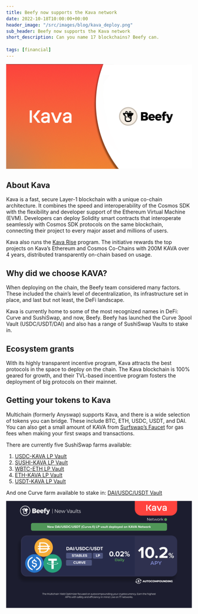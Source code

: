```yaml
---
title: Beefy now supports the Kava network
date: 2022-10-18T10:00:00+00:00
header_image: "/src/images/blog/kava_deploy.png"
sub_header: Beefy now supports the Kava network
short_description: Can you name 17 blockchains? Beefy can.

tags: [financial]
---
```

![](/src/images/blog/kava_deploy.png)

## About Kava

Kava is a fast, secure Layer-1 blockchain with a unique co-chain architecture. It combines the speed and interoperability of the Cosmos SDK with the flexibility and developer support of the Ethereum Virtual Machine (EVM). Developers can deploy Solidity smart contracts that interoperate seamlessly with Cosmos SDK protocols on the same blockchain, connecting their project to every major asset and millions of users.

Kava also runs the [Kava Rise](https://www.kava.io/rise#:\~:text=The%20Kava%20Rise%20program%20will,on%2Dchain%20based%20on%20usage.) program. The initiative rewards the top projects on Kava’s Ethereum and Cosmos Co-Chains with 200M KAVA over 4 years, distributed transparently on-chain based on usage.

## Why did we choose KAVA?

When deploying on the chain, the Beefy team considered many factors. These included the chain’s level of decentralization, its infrastructure set in place, and last but not least, the DeFi landscape.

Kava is currently home to some of the most recognized names in DeFi: Curve and SushiSwap, and now, Beefy. Beefy has launched the Curve 3pool Vault (USDC/USDT/DAI) and also has a range of SushiSwap Vaults to stake in.

## Ecosystem grants

With its highly transparent incentive program, Kava attracts the best protocols in the space to deploy on the chain. The Kava blockchain is 100% geared for growth, and their TVL-based incentive program fosters the deployment of big protocols on their mainnet.

## Getting your tokens to Kava

Multichain (formerly Anyswap) supports Kava, and there is a wide selection of tokens you can bridge. These include BTC, ETH, USDC, USDT, and DAI. You can also get a small amount of KAVA from [Surfswap’s Faucet](https://app.surfdex.io/bridge/faucet) for gas fees when making your first swaps and transactions.

There are currently five SushiSwap farms available:

1. [USDC-KAVA LP Vault](https://app.beefy.finance/vault/sushi-kava-wkava-usdc)
2. [SUSHI-KAVA LP Vault](https://app.beefy.finance/vault/sushi-kava-sushi-wkava)
3. [WBTC-ETH LP Vault](https://app.beefy.finance/vault/sushi-kava-wbtc-eth)
4. [ETH-KAVA LP Vault](https://app.beefy.finance/vault/sushi-kava-wkava-eth)
5. [USDT-KAVA LP Vault](https://app.beefy.finance/vault/sushi-kava-usdt-wkava)

And one Curve farm available to stake in: [DAI/USDC/USDT Vault](https://app.beefy.finance/vault/curve-kava-3pool)

![](/src/images/blog/k1.png)